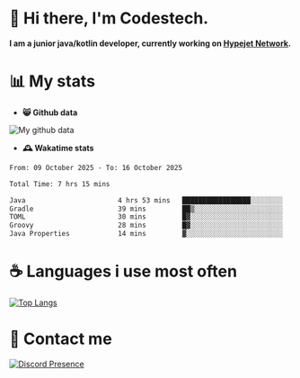 # 👋 Hi there, I'm Codestech.
**I am a junior java/kotlin developer, currently working on [Hypejet Network](https://github.com/Hypejet).**

# 📊 My stats
- **😸 Github data**

![My github data](https://github-readme-stats.vercel.app/api?username=Codestech1&count_private=true&include_all_commits=true&theme=codeSTACKr)

- **🕰️ Wakatime stats**
<!--START_SECTION:waka-->

```txt
From: 09 October 2025 - To: 16 October 2025

Total Time: 7 hrs 15 mins

Java                       4 hrs 53 mins   █████████████████░░░░░░░░   67.44 %
Gradle                     39 mins         ██▒░░░░░░░░░░░░░░░░░░░░░░   09.04 %
TOML                       30 mins         █▓░░░░░░░░░░░░░░░░░░░░░░░   07.08 %
Groovy                     28 mins         █▓░░░░░░░░░░░░░░░░░░░░░░░   06.63 %
Java Properties            14 mins         ▓░░░░░░░░░░░░░░░░░░░░░░░░   03.29 %
```

<!--END_SECTION:waka-->

# ☕ Languages i use most often
[![Top Langs](https://github-readme-stats.vercel.app/api/top-langs/?username=Codestech1&layout=compact&langs_count=8&exclude_repo=window5000.github.io&theme=codeSTACKr)](https://github.com/anuraghazra/github-readme-stats)

# 💬 Contact me
[![Discord Presence](https://lanyard.cnrad.dev/api/650718742157852740)](https://discord.com/users/650718742157852740)
</br>
